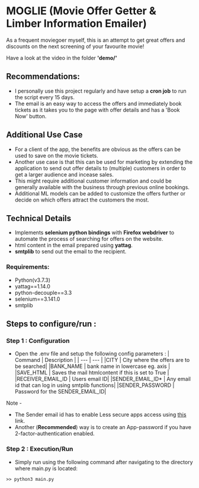 # MOGLIE (Movie Offer Getter & Limber Information Emailer)
As a frequent moviegoer myself, this is an attempt to get great offers and discounts on the next screening of your favourite movie!

Have a look at the video in the folder **'demo/'**

## Recommendations:
* I personally use this project regularly and have setup a **cron job** to run the script every 15 days.
* The email is an easy way to access the offers and immediately book tickets as it takes you to the page with offer details and has a 'Book Now' button.

## Additional Use Case
* For a client of the app, the benefits are obvious as the offers can be used to save on the movie tickets.
* Another use case is that this can be used for marketing by extending the application to send out offer details to (multiple) customers in order to get a larger audience and incease sales. 
* This might require additional customer information and could be generally available with the business through previous online bookings. 
* Additional ML models can be added to customize the offers further or decide on which offers attract the customers the most.

## Technical Details
* Implements **selenium python bindings** with **Firefox webdriver** to automate the process of searching for offers on the website.
* html content in the email prepared using **yattag**.
* **smtplib** to send out the email to the recipient.

### Requirements: 
* Python(v3.7.3)
* yattag==1.14.0
* python-decouple==3.3
* selenium==3.141.0
* smtplib

## Steps to configure/run :

### Step 1 : Configuration 
* Open the .env file and setup the following config parameters : 
    | Command | Description |
    | --- | --- |
    |CITY | City where the offers are to be searched|
    |BANK_NAME | bank name in lowercase eg. axis |
    |SAVE_HTML | Saves the mail htmlcontent if this is set to True  |
    |RECEIVER_EMAIL_ID | Users email ID|
    |SENDER_EMAIL_ID* | Any email id that can log in using smtplib functions|
    |SENDER_PASSWORD | Password for the SENDER_EMAIL_ID|

Note - 
* The Sender email id has to enable Less secure apps access using [this](https://myaccount.google.com/lesssecureapps) link. 
* Another (**Recommended**) way is to create an App-password if you have 2-factor-authentication enabled.


### Step 2 : Execution/Run 
* Simply run using the following command after navigating to the directory where main.py is located:

``` >> python3 main.py ```
